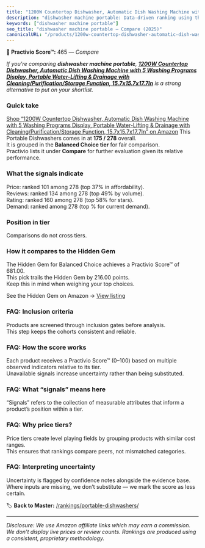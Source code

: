 ```yaml
---
title: "1200W Countertop Dishwasher, Automatic Dish Washing Machine with 5 Washing Programs Display, Portable Water-Lifting & Drainage with Cleaning/Purification/Storage Function, 15.7x15.7x17.7In"
description: "dishwasher machine portable: Data-driven ranking using the Practivio Score™. Positioned by quality, value, demand, findability, momentum."
keywords: ["dishwasher machine portable"]
seo_title: "dishwasher machine portable — Compare (2025)"
canonicalURL: "/products/1200w-countertop-dishwasher-automatic-dish-washing-machine-with-5-washing-programs-display-portable-water-lifting-drainage-with-cleaningpurificationstorage-function-157x157x177in-B0D63F51D2/"
---
```


**🛒 Practivio Score™:** 465 — _Compare_


*If you're comparing **dishwasher machine portable**, **[1200W Countertop Dishwasher, Automatic Dish Washing Machine with 5 Washing Programs Display, Portable Water-Lifting & Drainage with Cleaning/Purification/Storage Function, 15.7x15.7x17.7In](https://www.amazon.com/dp/B0D63F51D2?tag=practivio-20)** is a strong alternative to put on your shortlist.*
### Quick take
[Shop “1200W Countertop Dishwasher, Automatic Dish Washing Machine with 5 Washing Programs Display, Portable Water-Lifting & Drainage with Cleaning/Purification/Storage Function, 15.7x15.7x17.7In” on Amazon](https://www.amazon.com/dp/B0D63F51D2?tag=practivio-20)
This Portable Dishwashers comes in at **175 / 278** overall.  
It is grouped in the **Balanced Choice tier** for fair comparison.  
Practivio lists it under **Compare** for further evaluation given its relative performance.

### What the signals indicate
Price: ranked 101 among 278 (top 37% in affordability).  
Reviews: ranked 134 among 278 (top 49% by volume).  
Rating: ranked 160 among 278 (top 58% for stars).  
Demand: ranked  among 278 (top % for current demand).

### Position in tier
Comparisons do not cross tiers.

### How it compares to the Hidden Gem
The Hidden Gem for Balanced Choice achieves a Practivio Score™ of 681.00.  
This pick trails the Hidden Gem by 216.00 points.  
Keep this in mind when weighing your top choices.  

See the Hidden Gem on Amazon → [View listing](https://www.amazon.com/dp/B0B9GJFNLX?tag=practivio-20)

### FAQ: Inclusion criteria
Products are screened through inclusion gates before analysis.  
This step keeps the cohorts consistent and reliable.

### FAQ: How the score works
Each product receives a Practivio Score™ (0–100) based on multiple observed indicators relative to its tier.  
Unavailable signals increase uncertainty rather than being substituted.

### FAQ: What “signals” means here
“Signals” refers to the collection of measurable attributes that inform a product’s position within a tier.

### FAQ: Why price tiers?
Price tiers create level playing fields by grouping products with similar cost ranges.  
This ensures that rankings compare peers, not mismatched categories.

### FAQ: Interpreting uncertainty
Uncertainty is flagged by confidence notes alongside the evidence base.  
Where inputs are missing, we don’t substitute — we mark the score as less certain.

<!-- Missing template for Compare/CompareWithinPriceClass -->


🏷️ **Back to Master:** [/rankings/portable-dishwashers/](/rankings/portable-dishwashers/)

---
_Disclosure: We use Amazon affiliate links which may earn a commission. We don’t display live prices or review counts. Rankings are produced using a consistent, proprietary methodology._
